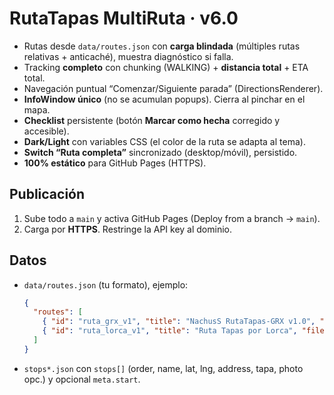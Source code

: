 # RutaTapas MultiRuta · v6.0

- Rutas desde `data/routes.json` con **carga blindada** (múltiples rutas relativas + anticaché), muestra diagnóstico si falla.
- Tracking **completo** con chunking (WALKING) + **distancia total** + ETA total.
- Navegación puntual “Comenzar/Siguiente parada” (DirectionsRenderer).
- **InfoWindow único** (no se acumulan popups). Cierra al pinchar en el mapa.
- **Checklist** persistente (botón **Marcar como hecha** corregido y accesible).
- **Dark/Light** con variables CSS (el color de la ruta se adapta al tema).
- **Switch “Ruta completa”** sincronizado (desktop/móvil), persistido.
- **100% estático** para GitHub Pages (HTTPS).

## Publicación
1. Sube todo a `main` y activa GitHub Pages (Deploy from a branch → `main`).
2. Carga por **HTTPS**. Restringe la API key al dominio.

## Datos
- `data/routes.json` (tu formato), ejemplo:
  ```json
  {
    "routes": [
      { "id": "ruta_grx_v1", "title": "NachusS RutaTapas-GRX v1.0", "file": "data/stops.json" },
      { "id": "ruta_lorca_v1", "title": "Ruta Tapas por Lorca", "file": "data/stops_lorca.json" }
    ]
  }
  ```
- `stops*.json` con `stops[]` (order, name, lat, lng, address, tapa, photo opc.) y opcional `meta.start`.
